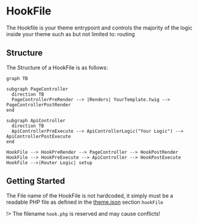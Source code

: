 # HookFile

The Hookfile is your theme entrypoint and controls the majority of the logic inside your theme such as but not limited to: routing


## Structure

The Structure of a HookFile is as follows:


```mermaid
graph TB

subgraph PageController
  direction TB
  PageControllerPreRender --> |Renders| YourTemplate.twig --> PageControllerPostRender
end

subgraph ApiController
  direction TB
  ApiControllerPreExecute --> ApiControllerLogic("Your Logic") --> ApiControllerPostExecute
end

HookFile --> HookPreRender --> PageController --> HookPostRender
HookFile --> HookPreExecute --> ApiController --> HookPostExecute
HookFile -->|Router Logic| setup
```


## Getting Started

The File name of the HookFile is not hardcoded, it simply must be a readable PHP file as defined in the [theme.json](/themes/json) section `hookFile`

!> The filename `hook.php` is reserved and may cause conflicts!